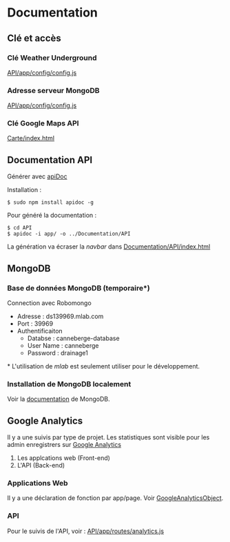 ﻿
# Documentation

## Clé et accès

### Clé Weather Underground

[API/app/config/config.js](https://github.com/Bhacaz/Platforme-Canneberge/blob/master/API/app/config/config.js#L6)

### Adresse serveur MongoDB
[API/app/config/config.js](https://github.com/Bhacaz/Platforme-Canneberge/blob/master/API/app/config/config.js#L5) 

### Clé Google Maps API

[Carte/index.html](https://github.com/Bhacaz/Platforme-Canneberge/blob/master/Carte/index.html#L19) 

## Documentation API

Générer avec [apiDoc](http://apidocjs.com) 

Installation :
	
	$ sudo npm install apidoc -g

Pour généré la documentation :

	$ cd API
	$ apidoc -i app/ -o ../Documentation/API
	
La génération va écraser la *navbar* dans [Documentation/API/index.html](https://github.com/Bhacaz/Platforme-Canneberge/blob/master/Documentation/API/index.html#L646) 


## MongoDB
### Base de données MongoDB (temporaire*)
Connection avec Robomongo

 * Adresse : ds139969.mlab.com
 * Port : 39969
 * Authentificaiton
    * Databse : canneberge-database
    * User Name : canneberge
    * Password : drainage1

\* L'utilisation de *mlab* est seulement utiliser pour le développement.

### Installation de MongoDB localement

Voir la [documentation](https://docs.mongodb.com/v3.2/tutorial/install-mongodb-on-ubuntu/#install-mongodb-community-edition) de MongoDB.


## Google Analytics
Il y a une suivis par type de projet. Les statistiques sont visible pour les admin enregistrers sur [Google Analytics](https://analytics.google.com) 

1. Les applcations web (Front-end)
2. L'API (Back-end)

### Applications Web
Il y a une déclaration de fonction par app/page. Voir [GoogleAnalyticsObject](https://github.com/Bhacaz/Platforme-Canneberge/search?utf8=%E2%9C%93&q=GoogleAnalyticsObject&type=).

### API
Pour le suivis de l'API, voir : [API/app/routes/analytics.js](https://github.com/Bhacaz/Platforme-Canneberge/blob/master/API/app/routes/analytics.js) 












